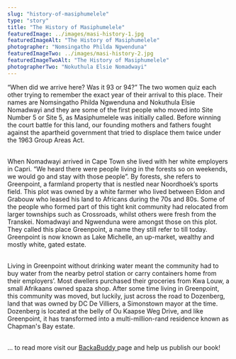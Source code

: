 ```yaml
---
slug: "history-of-masiphumelele"
type: "story"
title: "The History of Masiphumelele"
featuredImage: ../images/masi-history-1.jpg
featuredImageAlt: "The History of Masiphumelele"
photographer: "Nomsingatho Philda Ngwenduna"
featuredImageTwo: ../images/masi-history-2.jpg
featuredImageTwoAlt: "The History of Masiphumelele"
photographerTwo: "Nokuthula Elsie Nomadwayi"
---
```


“When did we arrive here? Was it 93 or 94?” The two women quiz each other trying to remember the exact year of their arrival to this place. Their names are Nomsingatho Philda Ngwenduna and Nokuthula Elsie Nomadwayi and they are some of the first people who moved into Site Number 5 or Site 5, as Masiphumelele was initially called. Before winning the court battle for this land, our founding mothers and fathers fought against the apartheid government that tried to displace them twice under the 1963 Group Areas Act.
<br><br>

When Nomadwayi arrived in Cape Town she lived with her white employers in Capri. “We heard there were people living in the forests so on weekends, we would go and stay with those people”. By forests, she refers to Greenpoint, a farmland property that is nestled near Noordhoek’s sports field. This plot was owned by a white farmer who lived between Eldon and Grabouw who leased his land to Africans during the 70s and 80s. Some of the people who formed part of this tight knit community had relocated from larger townships such as Crossroads, whilst others were fresh from the Transkei. Nomadwayi and Ngwenduna were amongst those on this plot. They called this place Greenpoint, a name they still refer to till today. Greenpoint is now known as Lake Michelle, an up-market, wealthy and mostly white, gated estate.
<br><br>

Living in Greenpoint without drinking water meant the community had to buy water from the nearby petrol station or carry containers home from their employers’. Most dwellers purchased their groceries from Kwa Louw, a small Afrikaans owned spaza shop. After some time living in Greenpoint, this community was moved, but luckily, just across the road to Dozenberg, land that was owned by DC De Villiers, a Simonstown mayor at the time. Dozenberg is located at the belly of Ou Kaapse Weg Drive, and like Greenpoint, it has transformed into a multi-million-rand residence known as Chapman's Bay estate.<br><br>

… to read more visit our
<a
            href="https://www.backabuddy.co.za/champion/project/zintle-magazi-5677817988415912722"
            target="_blank"
          >
<ins>BackaBuddy</ins>
</a>
page and help us publish our book!
